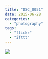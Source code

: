 ```yaml
---
title: "DSC_0051"
date: 2015-06-28
categories: 
  - "photography"
tags: 
  - "flickr"
  - "ifttt"
---
```


![](https://farm1.staticflickr.com/463/19029689720_cf879f79ae_b.jpg)

